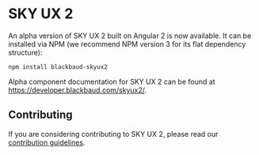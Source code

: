 # SKY UX 2

An alpha version of SKY UX 2 built on Angular 2 is now available.  It can be installed via NPM (we recommend NPM version 3 for its flat dependency structure):

`npm install blackbaud-skyux2`

Alpha component documentation for SKY UX 2 can be found at https://developer.blackbaud.com/skyux2/. 

## Contributing

If you are considering contributing to SKY UX 2, please read our [contribution guidelines](https://github.com/blackbaud/skyux2/blob/master/CONTRIBUTING.md).